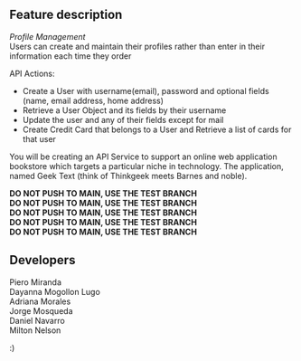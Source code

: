 ## Feature description

*Profile Management*\
Users can create and maintain their profiles rather than enter in their information each time they order

API Actions:
-	Create a User with username(email), password and optional fields (name, email address, home address)
-	Retrieve a User Object and its fields by their username
- Update the user and any of their fields except for mail
- Create Credit Card that belongs to a User and Retrieve a list of cards for that user

You will be creating an API Service to support an online web application bookstore which targets a particular niche in technology. The application, named Geek Text (think of Thinkgeek meets Barnes and noble).

**DO NOT PUSH TO MAIN, USE THE TEST BRANCH**\
**DO NOT PUSH TO MAIN, USE THE TEST BRANCH**\
**DO NOT PUSH TO MAIN, USE THE TEST BRANCH**\
**DO NOT PUSH TO MAIN, USE THE TEST BRANCH**\
**DO NOT PUSH TO MAIN, USE THE TEST BRANCH**



## Developers
Piero Miranda\
Dayanna Mogollon Lugo\
Adriana Morales\
Jorge Mosqueda\
Daniel Navarro\
Milton Nelson


:)
